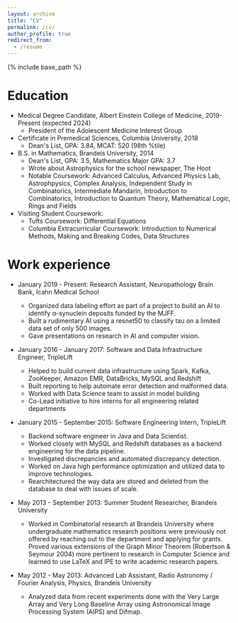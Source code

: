 ```yaml
---
layout: archive
title: "CV"
permalink: /cv/
author_profile: true
redirect_from:
  - /resume
---
```


{% include base_path %}

Education
======
* Medical Degree Candidate, Albert Einstein College of Medicine, 2019-Present (expected 2024)  
  * President of the Adolescent Medicine Interest Group 
* Certificate in Premedical Sciences, Columbia University, 2018
  * Dean's List, GPA: 3.84, MCAT: 520 (98th %tile)  
* B.S. in Mathematics, Brandeis University, 2014
  * Dean's List, GPA: 3.5, Mathematics Major GPA: 3.7 
  * Wrote about Astrophysics for the school newspaper, The Hoot
  * Notable Coursework: Advanced Calculus, Advanced Physics Lab, Astrophpysics, 
  Complex Analysis, Independent Study in Combinatorics, Intermediate Mandarin, 
  Introduction to Combinatorics, Introduction to Quantum Theory, Mathematical Logic, 
  Rings and Fields 
* Visiting Student Coursework: 
  * Tufts Coursework: Differential Equations 
  * Columbia Extracurricular Coursework: Introduction to Numerical Methods, Making 
  and Breaking Codes, Data Structures 

Work experience
======
* January 2019 - Present: Research Assistant, Neuropathology Brain Bank, Icahn Medical School 
  * Organized data labeling effort as part of a project to build an AI to identify α-synuclein deposits funded by the MJFF.
  * Built a rudimentary AI using a resnet50 to classify tau on a limited data set of only 500 images.
  * Gave presentations on research in AI and computer vision.


* January 2016 - January 2017: Software and Data Infrastructure Engineer, TripleLift 
  * Helped to build current data infrastructure using Spark, Kafka, ZooKeeper, 
  Amazon EMR, DataBricks, MySQL and Redshift
  * Built reporting to help automate error detection and malformed data. 
  * Worked with Data Science team to assist in model building  
  * Co-Lead initiative to hire interns for all engineering related departments 

* January 2015 - September 2015: Software Engineering Intern, TripleLift 
  * Backend software engineer in Java and Data Scientist. 
  * Worked closely with MySQL and Redshift databases as a backend engineering for 
  the data pipeline. 
  * Investigated discrepancies and automated discrepancy detection. 
  * Worked on Java high performance optimization and utilized data to improve 
  technologies. 
  * Rearchitectured the way data are stored and deleted from the database to deal 
  with issues of scale.

* May 2013 - September 2013: Summer Student Researcher, Brandeis University 
  * Worked in Combinatorial research at Brandeis University where undergraduate mathematics research positions were previously not offered by reaching out to the department and applying for grants. Proved various extensions of the Graph Minor Theorem (Robertson & Seymour 2004) more pertinent to research in Computer Science and learned to use LaTeX and IPE to write academic research papers.
  
* May 2012 - May 2013: Advanced Lab Assistant, Radio Astronomy / Fourier Analysis, 
Physics, Brandeis University 
  * Analyzed data from recent experiments done with the Very Large Array and Very Long Baseline Array using Astronomical Image Processing System (AIPS) and Difmap.
